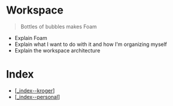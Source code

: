 # Workspace

> Bottles of bubbles makes Foam

- Explain Foam
- Explain what I want to do with it and how I'm organizing myself
- Explain the workspace architecture

# Index

- [[_index--kroger]]
- [[_index--personal]]

[//begin]: # "Autogenerated link references for markdown compatibility"
[_index--kroger]: bottles/kroger/_index--kroger "Kroger"
[_index--personal]: bottles/personal/source/_index--personal "Personal"
[//end]: # "Autogenerated link references"
